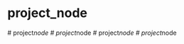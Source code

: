﻿# project_node
#   p r o j e c t _ n o d e  
 #   p r o j e c t _ n o d e  
 #   p r o j e c t _ n o d e  
 #   p r o j e c t _ n o d e  
 